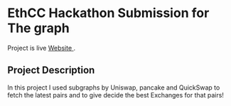 #  EthCC Hackathon Submission for The graph
Project is live [Website ](https://ethccgraph.vercel.app/).

## Project Description

In this project I used subgraphs by Uniswap, pancake and QuickSwap to fetch the latest pairs and to give decide the best Exchanges for that pairs!


